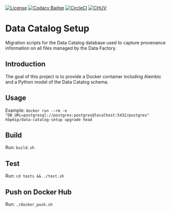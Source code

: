 [![License](https://img.shields.io/badge/license-Apache--2.0-blue.svg)](https://github.com/LREN-CHUV/data-catalog-setup/blob/master/LICENSE)
[![Codacy Badge](https://api.codacy.com/project/badge/Grade/9adcf4cbd730472386d0e71ab27b9b6b)](https://www.codacy.com/app/mirco-nasuti/data-catalog-setup?utm_source=github.com&amp;utm_medium=referral&amp;utm_content=LREN-CHUV/data-catalog-setup&amp;utm_campaign=Badge_Grade)
[![CircleCI](https://circleci.com/gh/LREN-CHUV/data-catalog-setup.svg?style=svg)](https://circleci.com/gh/LREN-CHUV/data-catalog-setup) [![CHUV](https://img.shields.io/badge/CHUV-LREN-AF4C64.svg)](https://www.unil.ch/lren/en/home.html)

# Data Catalog Setup

Migration scripts for the Data Catalog database used to capture provenance information on all files managed by the Data Factory.

## Introduction

The goal of this project is to provide a Docker container including Alembic and a Python model of the Data Catalog
schema.

## Usage

Example:
`docker run --rm -e "DB_URL=postgresql://postgres:postgres@localhost:5432/postgres" hbpmip/data-catalog-setup upgrade
head`

## Build

Run: `build.sh`

## Test

Run: `cd tests && ./test.sh`

## Push on Docker Hub

Run: `./docker_push.sh`
